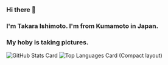 ### Hi there 👋
### I'm Takara Ishimoto. I'm from Kumamoto in Japan.
### My hoby is taking pictures.

<!--
**IshimotoTakara/IshimotoTakara** is a ✨ _special_ ✨ repository because its `README.md` (this file) appears on your GitHub profile.

Here are some ideas to get you started:

- 🔭 I’m currently working on ...
- 🌱 I’m currently learning ...
- 👯 I’m looking to collaborate on ...
- 🤔 I’m looking for help with ...
- 💬 Ask me about ...
- 📫 How to reach me: ...
- 😄 Pronouns: ...
- ⚡ Fun fact: ...
-->
![GitHub Stats Card](https://github-readme-stats.vercel.app/api?username=zizi4n5)
![Top Languages Card (Compact layout)](https://github-readme-stats.vercel.app/api/top-langs/?username=zizi4n5&layout=compact)
